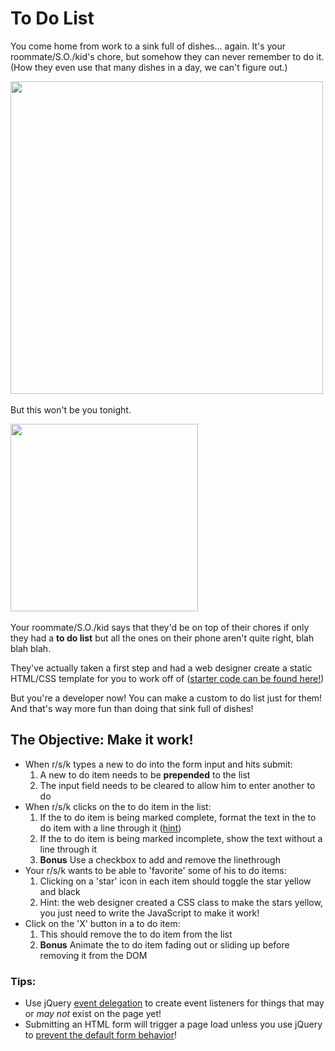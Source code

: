# To Do List

You come home from work to a sink full of dishes... again. It's your roommate/S.O./kid's chore, but somehow they can never remember to do it. (How they even use that many dishes in a day, we can't figure out.)

​	<img src="http://universe.byu.edu/wp-content/uploads/2015/02/dirty-dishes-1.jpg" width="500px">

But this won't be you tonight.

​	<img src="https://media.giphy.com/media/atADH5jFQTIru/giphy.gif" width="300px">

Your roommate/S.O./kid says that they'd be on top of their chores if only they had a **to do list** but all the ones on their phone aren't quite right, blah blah blah. 

They've actually taken a first step and had a web designer create a static HTML/CSS template for you to work off of ([starter code can be found here!](https://github.com/ga-students/wdi-sm-56/tree/master/work/02_week/to-do-list/starter-code)) 

But you're a developer now! You can make a custom to do list just for them! And that's way more fun than doing that sink full of dishes!

## The Objective: Make it work!
- When r/s/k types a new to do into the form input and hits submit:
	1. A new to do item needs to be **prepended** to the list
	2. The input field needs to be cleared to allow him to enter another to do
- When r/s/k clicks on the to do item in the list: 
	1. If the to do item is being marked complete, format the text in the to do item with a line through it ([hint](https://www.w3schools.com/cssref/pr_text_text-decoration.asp))
	2. If the to do item is being marked incomplete, show the text without a line through it
	3. **Bonus** Use a checkbox to add and remove the linethrough
- Your r/s/k wants to be able to 'favorite' some of his to do items:
	1. Clicking on a 'star' icon in each item should toggle the star yellow and black
	2. Hint: the web designer created a CSS class to make the stars yellow, you just need to write the JavaScript to make it work!
- Click on the 'X' button in a to do item:
	1. This should remove the to do item from the list
	2. **Bonus** Animate the to do item fading out or sliding up before removing it from the DOM

### Tips:
- Use jQuery [event delegation](https://learn.jquery.com/events/event-delegation/) to create event listeners for things that may or *may not* exist on the page yet!
- Submitting an HTML form will trigger a page load unless you use jQuery to [prevent the default form behavior](https://api.jquery.com/submit/)!
